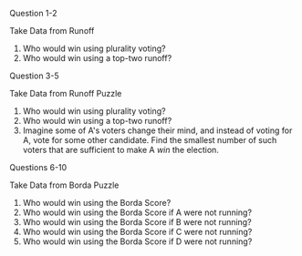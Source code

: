Question 1-2

Take Data from Runoff

1. Who would win using plurality voting?
2. Who would win using a top-two runoff?

Question 3-5

Take Data from Runoff Puzzle

1. Who would win using plurality voting?
2. Who would win using a top-two runoff?
3. Imagine some of A's voters change their mind, and instead of voting for A, vote for some other candidate. Find the smallest number of such voters that are sufficient to make A *win* the election.

Questions 6-10

Take Data from Borda Puzzle

1. Who would win using the Borda Score?
2. Who would win using the Borda Score if A were not running?
3. Who would win using the Borda Score if B were not running?
4. Who would win using the Borda Score if C were not running?
5. Who would win using the Borda Score if D were not running?
